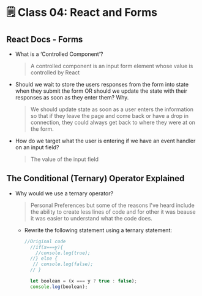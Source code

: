 # 🗒️ Class 04: React and Forms

## React Docs - Forms

- What is a ‘Controlled Component’?
  > A controlled component is an input form element whose value is controlled by React

- Should we wait to store the users responses from the form into state when they submit the form OR should we update the state with their responses as soon as they enter them? Why.
  > We should update state as soon as a user enters the information so that if they leave the page and come back or have a drop in connection, they could always get back to where they were at on the form.

- How do we target what the user is entering if we have an event handler on an input field?
  > The value of the input field

## The Conditional (Ternary) Operator Explained

- Why would we use a ternary operator?
  > Personal Preferences but some of the reasons I've heard include the ability to create less lines of code and for other it was beause it was easier to understand what the code does.

  - Rewrite the following statement using a ternary statement:

    ``` javascript
    //Original code
      //if(x===y){
        //console.log(true);
      //} else {
       // console.log(false);
      // }

      let boolean = (x === y ? true : false);
      console.log(boolean);
    ```
